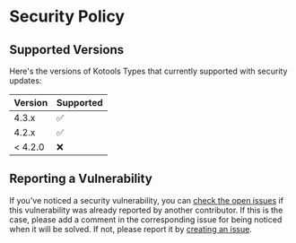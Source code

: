 # Security Policy

## Supported Versions

Here's the versions of Kotools Types that currently supported with security
updates:

| Version | Supported          |
|---------|--------------------|
| 4.3.x   | :white_check_mark: |
| 4.2.x   | :white_check_mark: |
| < 4.2.0 | :x:                |

## Reporting a Vulnerability

If you've noticed a security vulnerability, you can [check the open issues] if
this vulnerability was already reported by another contributor.
If this is the case, please add a comment in the corresponding issue for being
noticed when it will be solved.
If not, please report it by [creating an issue].

[check the open issues]: https://github.com/kotools/types/issues?q=is%3Aopen+is%3Aissue+label%3Asecurity
[creating an issue]: https://github.com/kotools/types/issues/new?template=security-template.md
